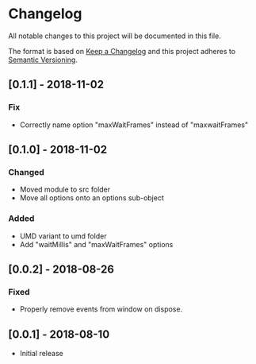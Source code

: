 # Changelog
All notable changes to this project will be documented in this file.

The format is based on [Keep a Changelog](http://keepachangelog.com/en/1.0.0/)
and this project adheres to [Semantic Versioning](http://semver.org/spec/v2.0.0.html).

## [0.1.1] - 2018-11-02
### Fix
- Correctly name option "maxWaitFrames" instead of "maxwaitFrames"

## [0.1.0] - 2018-11-02
### Changed
- Moved module to src folder
- Move all options onto an options sub-object

### Added
- UMD variant to umd folder
- Add "waitMillis" and "maxWaitFrames" options

## [0.0.2] - 2018-08-26
### Fixed
- Properly remove events from window on dispose.

## [0.0.1] - 2018-08-10
- Initial release
